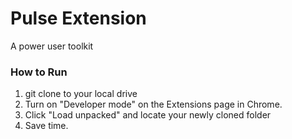 # Pulse Extension
A power user toolkit

### How to Run
1. git clone to your local drive
2. Turn on "Developer mode" on the Extensions page in Chrome.
3. Click "Load unpacked" and locate your newly cloned folder
4. Save time.
